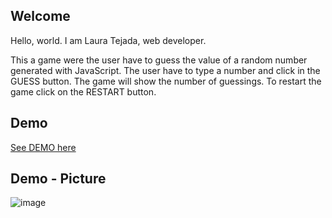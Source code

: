 ## Welcome
Hello, world. I am Laura Tejada, web developer.

This a game were the user have to guess the value of a random number generated with JavaScript.
The user have to type a number and click in the GUESS button.
The game will show the number of guessings.
To restart the game click on the RESTART button.


## Demo
[See DEMO here](https://lauratejada.github.io/guessing-game/)


## Demo - Picture

![image](https://github.com/lauratejada/guessing-game/assets/64809271/e030af88-4ba6-4e16-8a30-4179e07d5b22)

